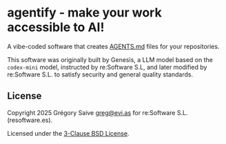 # agentify - make your work accessible to AI!

A vibe-coded software that creates [AGENTS.md][link] files for your repositories.

This software was originally built by Genesìs, a LLM model based on
the `codex-mini` model, instructed by re:Software S.L, and later modified
by re:Software S.L. to satisfy security and general quality standards.

## License

Copyright 2025 Grégory Saive <greg@evi.as> for re:Software S.L. (resoftware.es).

Licensed under the [3-Clause BSD License](./LICENSE).

[link]: https://agents.md
